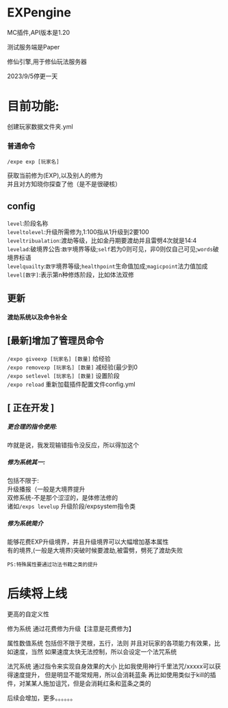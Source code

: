 # EXPengine

MC插件,API版本是1.20

测试服务端是Paper

修仙引擎,用于修仙玩法服务器

2023/9/5停更一天


# 目前功能:

创建玩家数据文件夹.yml

### 普通命令<br>
`/expe exp [玩家名]`<br>

获取当前修为(EXP),以及别人的修为<br>
并且对方知晓你探查了他（是不是很硬核）<br>

## config
`level`:阶段名称<br>
`leveltolevel`:升级所需修为,1:100指从1升级到2要100<br>
`leveltribualation`:渡劫等级，比如金丹期要渡劫并且雷劈4次就是14:4<br>
`levelad`:破境界公告:`数字`境界等级;`self`若为0则可见，非0则仅自己可见;`words`破境界标语<br>
`levelquailty`:`数字`境界等级;`healthpoint`生命值加成;`magicpoint`法力值加成<br>
`level[数字]`:表示第n种修炼阶段，比如体法双修
## 更新
#### 渡劫系统以及命令补全
## [最新]增加了管理员命令
`/expo giveexp [玩家名] [数量]` 给经验<br>
`/expo removexp [玩家名] [数量]` 减经验(最少到0<br>
`/expo setlevel [玩家名] [数量]` 设置阶段<br>
`/expo reload` 重新加载插件配置文件config.yml
## [ 正在开发 ]
##### 更合理的指令使用:
咋就是说，我发现输错指令没反应，所以得加这个
##### 修为系统其一:
包括不限于:<br>
升级播报（一般是大境界提升<br>
双修系统-不是那个涩涩的，是体修法修的<br>
诸如`/exps levelup` 升级阶段/expsystem指令类<br>
##### 修为系统简介
能够花费EXP升级境界，并且升级境界可以大幅增加基本属性<br>
有的境界,(一般是大境界)突破时候要渡劫,被雷劈，劈死了渡劫失败<br>

`PS:特殊属性要通过功法书籍之类的提升`
# 后续将上线
更高的自定义性

修为系统
通过花费修为升级【注意是花费修为】

属性数值系统
包括但不限于灵根，五行，法则
并且对玩家的各项能力有效果，比如速度，当然
如果速度太快无法控制，所以会设定一个法咒系统

法咒系统
通过指令来实现自身效果的大小
比如我使用神行千里法咒/xxxxx可以获得速度提升，
但是明显不能常规用，所以会消耗蓝条
再比如使用类似于kill的插件，对某某人施加诅咒，但是会消耗红条和蓝条之类的

后续会增加，更多。。。。。。
